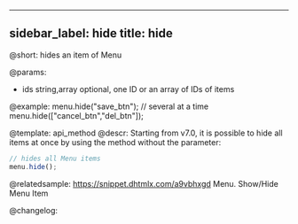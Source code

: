 
---
sidebar_label: hide
title: hide
---          

@short: hides an item of Menu


@params:
- ids 		string,array	optional, one ID or an array of IDs of items



@example:
menu.hide("save_btn");
// several at a time
menu.hide(["cancel_btn","del_btn"]);


@template: api_method
@descr:
Starting from v7.0, it is possible to hide all items at once by using the method without the parameter:

~~~js
// hides all Menu items
menu.hide();
~~~


@relatedsample: https://snippet.dhtmlx.com/a9vbhxgd	Menu. Show/Hide Menu Item



@changelog:


